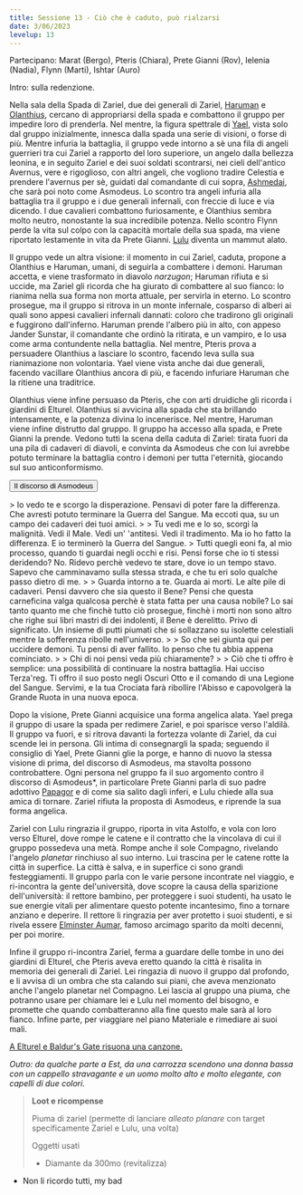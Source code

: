 ```yaml
---
title: Sessione 13 - Ciò che è caduto, può rialzarsi
date: 3/06/2023
levelup: 13
---
```

Partecipano: Marat (Bergo), Pteris (Chiara), Prete Gianni (Rov), Ielenia (Nadia), Flynn (Marti), Ishtar (Auro)

Intro: sulla redenzione.

Nella sala della Spada di Zariel, due dei generali di Zariel, [Haruman]({{site.baseurl}}/star/npc/avernus#haruman) e [Olanthius]({{site.baseurl}}/star/npc/avernus#olanthius), cercano di appropriarsi della spada e combattono il gruppo per impedire loro di prenderla. Nel mentre, la figura spettrale di [Yael]({{site.baseurl}}/star/npc/avernus#yael), vista solo dal gruppo inizialmente, innesca dalla spada una serie di visioni, o forse di più. 
Mentre infuria la battaglia, il gruppo vede intorno a sè una fila di angeli guerrieri tra cui Zariel a rapporto del loro superiore, un angelo dalla bellezza leonina, e in seguito Zariel e dei suoi soldati scontrarsi, nei cieli dell'antico Avernus, vere e rigoglioso, con altri angeli, che vogliono tradire Celestia e prendere l'avernus per sè, guidati dal comandante di cui sopra, [Ashmedai]({{site.baseurl}}/star/npc/evil#asmodeus), che sarà poi noto come Asmodeus. Lo scontro tra angeli infuria alla battaglia tra il gruppo e i due generali infernali, con freccie di luce e via dicendo. I due cavalieri combattono furiosamente, e Olanthius sembra molto neutro, nonostante la sua incredibile potenza. Nello scontro Flynn perde la vita sul colpo con la capacità mortale della sua spada, ma viene riportato lestamente in vita da Prete Gianni. [Lulu]({{site.baseurl}}/star/npc/avernus#lulu) diventa un mammut alato.

Il gruppo vede un altra visione: il momento in cui Zariel, caduta, propone a Olanthius e Haruman, umani, di seguirla a combattere i demoni. Haruman accetta, e viene trasformato in diavolo *narzugon*; Haruman rifiuta e si uccide, ma Zariel gli ricorda che ha giurato di combattere al suo fianco: lo rianima nella sua forma non morta attuale, per servirla in eterno. Lo scontro prosegue, ma il gruppo si ritrova in un monte infernale, cosparso di alberi ai quali sono appesi cavalieri infernali dannati: coloro che tradirono gli originali e fuggirono dall'inferno. Haruman prende l'albero più in alto, con appeso Jander Sunstar, il comandante che ordinò la ritirata, e un vampiro, e lo usa come arma contundente nella battaglia. Nel mentre, Pteris prova a persuadere Olanthius a lasciare lo scontro, facendo leva sulla sua rianimazione non volontaria. Yael viene vista anche dai due generali, facendo vacillare Olanthius ancora di più, e facendo infuriare Haruman che la ritiene una traditrice.

Olanthius viene infine persuaso da Pteris, che con arti druidiche gli ricorda i giardini di Elturel. Olanthius si avvicina alla spada che sta brillando intensamente, e la potenza divina lo incenerisce. Nel mentre, Haruman viene infine distrutto dal gruppo. Il gruppo ha accesso alla spada, e Prete Gianni la prende. Vedono tutti la scena della caduta di Zariel: tirata fuori da una pila di cadaveri di diavoli, e convinta da Asmodeus che con lui avrebbe potuto terminare la battaglia contro i demoni per tutta l'eternità, giocando sul suo anticonformismo.

<button type="button" class="collapsible coll-secondary">Il discorso di Asmodeus</button>
<div class="collapsible-content hidden" markdown="1">
> Io vedo te e scorgo la disperazione. Pensavi di poter fare la differenza. Che avresti potuto terminare la Guerra del Sangue. Ma eccoti qua, su un campo dei cadaveri dei tuoi amici.
>
> Tu vedi me e lo so, scorgi la malignità. Vedi il Male. Vedi un' 'antitesi. Vedi il tradimento. Ma io ho fatto la differenza. E io terminerò la Guerra del Sangue.
> Tutti quegli eoni fa, al mio processo, quando ti guardai negli occhi e risi. Pensi forse che io ti stessi deridendo? No. Ridevo perchè vedevo te stare, dove io un tempo stavo.  Sapevo che camminavamo sulla stessa strada, e che tu eri solo qualche passo dietro di me.
>
> Guarda intorno a te. Guarda ai morti. Le alte pile di cadaveri. Pensi davvero che sia questo il Bene? Pensi che questa carneficina valga qualcosa perchè è stata fatta per una causa nobile? Lo sai tanto quanto me che finchè tutto ciò prosegue, finchè i morti non sono altro che righe sui libri mastri di dei indolenti, il Bene è derelitto. Privo di significato. Un insieme di putti piumati che si sollazzano su isolette celestiali mentre la sofferenza ribolle nell'universo.
>
> So che sei giunta qui per uccidere demoni. Tu pensi di aver fallito. Io penso che tu abbia appena cominciato.
>
> Chi di noi pensi veda più chiaramente?
>
> Ciò che ti offro è semplice: una possibilità di continuare la nostra battaglia. Hai ucciso Terza'reg. Ti offro il suo posto negli Oscuri Otto e il comando di una Legione del Sangue. Servimi, e la tua Crociata farà ribollire l'Abisso e capovolgerà la Grande Ruota in una nuova epoca.
</div>

Dopo la visione, Prete Gianni acquisice una forma angelica alata. Yael prega il gruppo di usare la spada per redimere Zariel, e poi sparisce verso l'aldilà. Il gruppo va fuori, e si ritrova davanti la fortezza volante di Zariel, da cui scende lei in persona. Gli intima di consegnargli la spada; seguendo il consiglio di Yael, Prete Gianni glie la porge, e hanno di nuovo la stessa visione di prima, del discorso di Asmodeus, ma stavolta possono controbattere. Ogni persona nel gruppo fa il suo argomento contro il discorso di Asmodeus*, in particolare Prete Gianni parla di suo padre adottivo [Papagor]({{site.baseurl}}/star/npc/pgrel#papagor-fumonero) e di come sia salito dagli inferi, e Lulu chiede alla sua amica di tornare. Zariel rifiuta la proposta di Asmodeus, e riprende la sua forma angelica.

Zariel con Lulu ringrazia il gruppo, riporta in vita Astolfo, e vola con loro verso Elturel, dove rompe le catene e il contratto che la vincolava di cui il gruppo possedeva una metà. Rompe anche il sole Compagno, rivelando l'angelo *planetar* rinchiuso al suo interno. Lui trascina per le catene rotte la città in superfice. La città è salva, e in superfice ci sono grandi festeggiamenti. Il gruppo parla con le varie persone incontrate nel viaggio, e ri-incontra la gente del'università, dove scopre la causa della sparizione dell'università: il rettore bambino, per proteggere i suoi studenti, ha usato le sue energie vitali per alimentare questo potente incantesimo, fino a tornare anziano e deperire. Il rettore li ringrazia per aver protetto i suoi studenti, e si rivela essere [Elminster Aumar]({{site.baseurl}}/star/npc/elturel#elminster--choh-avarur), famoso arcimago sparito da molti decenni, per poi morire.

Infine il gruppo ri-incontra Zariel, ferma a guardare delle tombe in uno dei giardini di Elturel, che Pteris aveva eretto quando la città è risalita in memoria dei generali di Zariel. Lei ringazia di nuovo il gruppo dal profondo, e li avvisa di un ombra che sta calando sui piani, che aveva menzionato anche l'angelo planetar nel Compagno. Lei lascia al gruppo una piuma, che potranno usare per chiamare lei e Lulu nel momento del bisogno, e promette che quando combatteranno alla fine questo male sarà al loro fianco. Infine parte, per viaggiare nel piano Materiale e rimediare ai suoi mali.

[A Elturel e Baldur's Gate risuona una canzone.](https://www.youtube.com/watch?v=p1fSQwiLHe8)

*Outro: da qualche parte a Est, da una carrozza scendono una donna bassa con un cappello stravagante e un uomo molto alto e molto elegante, con capelli di due colori.*

> **Loot e ricompense**
> 
> Piuma di zariel (permette di lanciare *alleato planare* con target specificamente Zariel e Lulu, una volta)
>
> Oggetti usati
> - Diamante da 300mo (revitalizza)

* Non li ricordo tutti, my bad